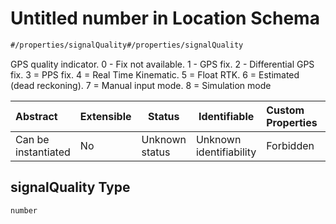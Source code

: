 # Untitled number in Location Schema

```txt
#/properties/signalQuality#/properties/signalQuality
```

GPS quality indicator. 0 - Fix not available. 1 - GPS fix. 2 - Differential GPS fix. 3 = PPS fix. 4 = Real Time Kinematic. 5 = Float RTK. 6 = Estimated (dead reckoning). 7 = Manual input mode. 8 = Simulation mode


| Abstract            | Extensible | Status         | Identifiable            | Custom Properties | Additional Properties | Access Restrictions | Defined In                                                                  |
| :------------------ | ---------- | -------------- | ----------------------- | :---------------- | --------------------- | ------------------- | --------------------------------------------------------------------------- |
| Can be instantiated | No         | Unknown status | Unknown identifiability | Forbidden         | Allowed               | none                | [location.json\*](../../schema/sensor/location.json "open original schema") |

## signalQuality Type

`number`
